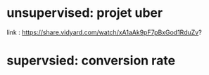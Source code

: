 # unsupervised: projet uber
link : https://share.vidyard.com/watch/xA1aAk9pF7pBxGod1RduZv?

# supervsied: conversion rate
